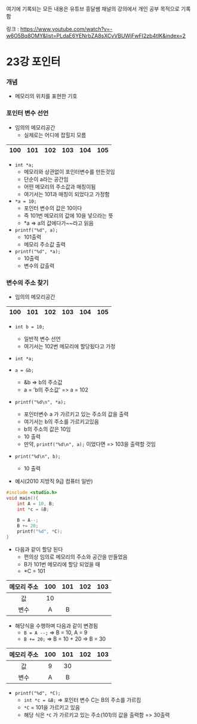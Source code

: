 여기에 기록되는 모든 내용은 유튜브 흥달쌤 채널의 강의에서 개인 공부 목적으로 기록함

링크 : https://www.youtube.com/watch?v=-w6O5Bq8OMY&list=PLdaE6YENrbZA8sXCvVBUWjFwFI2zb4tlK&index=2

# 23강 포인터

### 개념

- 메모리의 위치를 표현한 기호

### 포인터 변수 선언

- 임의의 메모리공간
  - 실제로는 어디에 잡힐지 모름

| 100  | 101  | 102  | 103  | 104  | 105  |
| :--: | :--: | :--: | :--: | :--: | :--: |

- `int *a;`
  - 메모리와 상관없이 포인터변수를 만든것임
  - 단순이 a라는 공간임
  - 어떤 메모리의 주소값과 매칭이됨
  - 여기서는 101과 매칭이 되었다고 가정함
- `*a = 10;`
  - 포인터 변수의 값은 10이다
  - 즉 101번 메모리의 값에 10을 넣으라는 뜻
  - *a => a의 값에다가~~라고 읽음
- `printf("%d", a);`
  - 101출력
  - 메모리 주소값 출력
- `printf("%d", *a);`
  - 10출력
  - 변수의 값출력

### 변수의 주소 찾기

- 임의의 메모리공간

| 100  | 101  | 102  | 103  | 104  | 105  |
| :--: | :--: | :--: | :--: | :--: | :--: |

- `int b = 10;`
  - 일반적 변수 선언
  - 여기서는 102번 메모리에 할당됬다고 가정
- `int *a;`
- `a = &b;`
  - &b => b의 주소값
  - a = 'b의 주소값' => a = 102
- `printf("%d\n", *a);`
  -  포인터변수 a 가 가르키고 있는 주소의 값을 출력
  - 여기서는 b의 주소를 가르키고있음
  - b의 주소의 값은 10임
  - 10 출력
  - 만약, `printf("%d\n", a);` 이었다면 => 103을 출력할 것임

- `print("%d\n", b);`
  - 10 출력
- 예시(2010 지방직 9급 컴퓨터 일반)

```c
#include <studio.h>
void main(){
    int A = 10, B;
    int *c = &B;
    
    B = A--;
    B += 20;
    printf("%d", *C);
}
```

- 다음과 같이 할당 된다
  - 편의상 임의로 메모리의 주소와 공간을 만들었음
  - B가 101번 메모리에 할당 되었을 때
  - *C = 101
  

| 메모리 주소 | 100  | 101  | 102  | 103  |
| :---------: | :--: | :--: | :--: | :--: |
|     값      |  10  |      |      |      |
|    변수     |  A   |  B   |      |      |

- 해당식을 수행하며 다음과 같이 변경됨
  - `B = A --;` => B = 10, A = 9
  - `B += 20;` => B = 10 + 20 => B = 30


| 메모리 주소 | 100  | 101  | 102  | 103  |
| :---------: | :--: | :--: | :--: | :--: |
|     값      |  9   |  30  |      |      |
|    변수     |  A   |  B   |      |      |

- `printf("%d", *C);` 
  - `int *c = &B;` => 포인터 변수 C는 B의 주소를 가르킴
  - `*C` = 101을 가르키고 있음
  - 해당 식은 `*C` 가 가르키고 있는 주소(101)의 값을 출력함 => 30출력

